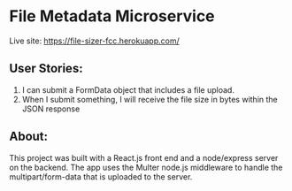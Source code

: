 # File Metadata Microservice

Live site: https://file-sizer-fcc.herokuapp.com/

## User Stories:
1. I can submit a FormData object that includes a file upload.
2. When I submit something, I will receive the file size in bytes within the JSON response

## About:
This project was built with a React.js front end and a node/express server on the backend. The app
uses the Multer node.js middleware to handle the multipart/form-data that is uploaded to the server.